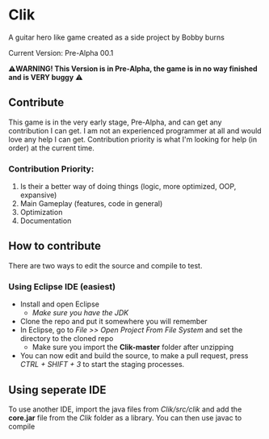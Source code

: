 # Clik
A guitar hero like game created as a side project by Bobby burns

Current Version: Pre-Alpha 00.1

:warning:**WARNING! This Version is in Pre-Alpha, the game is in no way finished and is VERY buggy** :warning:

## Contribute

This game is in the very early stage, Pre-Alpha, and can get any contribution I can get. I am not an experienced programmer at all and would love any help I can get. Contribution priority is what I'm looking for help (in order) at the current time.

### Contribution Priority:
1. Is their a better way of doing things (logic, more optimized, OOP, expansive)
2. Main Gameplay (features, code in general)
3. Optimization
4. Documentation


## How to contribute
There are two ways to edit the source and compile to test.

### Using Eclipse IDE (easiest)
* Install and open Eclipse
	* *Make sure you have the JDK*
* Clone the repo and put it somewhere you will remember
* In Eclipse, go to *File >> Open Project From File System* and set the directory to the cloned repo
	* Make sure you import the **Clik-master** folder after unzipping
* You can now edit and build the source, to make a pull request, press *CTRL + SHIFT + 3* to start the staging processes.


## Using seperate IDE
To use another IDE, import the java files from *Clik/src/clik* and add the **core.jar** file from the *Clik* folder as a library. You can then use javac to compile

